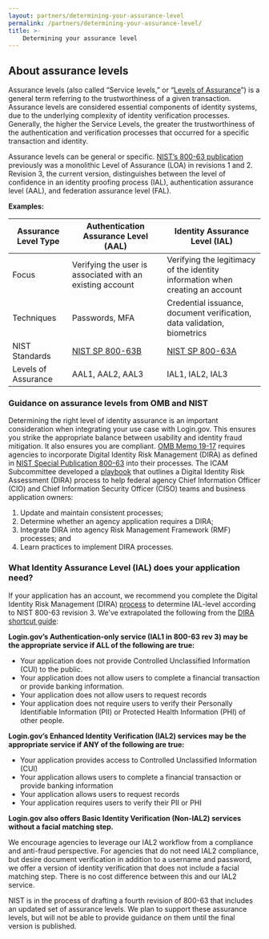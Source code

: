 ```yaml
---
layout: partners/determining-your-assurance-level
permalink: /partners/determining-your-assurance-level/
title: >-
    Determining your assurance level
---
```


## About assurance levels

Assurance levels (also called “Service levels,” or “<a href="https://csrc.nist.gov/glossary/term/identity_assurance_level" class="usa-link--external">Levels of Assurance</a>”) is a general term referring to the trustworthiness of a given transaction. Assurance levels are considered essential components of identity systems, due to the underlying complexity of identity verification processes. Generally, the higher the Service Levels, the greater the trustworthiness of the authentication and verification processes that occurred for a specific transaction and identity. 

Assurance levels can be general or specific. <a href="https://pages.nist.gov/800-63-FAQ/#q-1" class="usa-link--external">NIST’s 800-63 publication</a> previously was a monolithic Level of Assurance (LOA) in revisions 1 and 2. Revision 3, the current version, distinguishes between the level of confidence in an identity proofing process (IAL), authentication assurance level (AAL), and federation assurance level (FAL).

**Examples:**

<table class="usa-table margin-bottom-4">
  <thead>
    <tr>
      <th scope="col">Assurance Level Type</th>
      <th scope="col">Authentication Assurance Level (AAL)</th>
      <th scope="col">Identity Assurance Level (IAL)</th>
    </tr>
  </thead>
  <tbody>
    <tr>
      <td>Focus</td>
      <td>Verifying the user is associated with an existing account</td>
      <td>
        Verifying the legitimacy of the identity information when creating an
        account
      </td>
    </tr>
    <tr>
      <td>Techniques</td>
      <td>Passwords, MFA</td>
      <td>
        Credential issuance, document verification, data validation, biometrics
      </td>
    </tr>
    <tr>
      <td>NIST Standards</td>
      <td>
        <a
          href="https://pages.nist.gov/800-63-3/sp800-63b.html"
          class="usa-link--external"
          >NIST SP 800-63B</a
        >
      </td>
      <td>
        <a
          href="https://pages.nist.gov/800-63-3/sp800-63a.html"
          class="usa-link--external"
          >NIST SP 800-63A</a
        >
      </td>
    </tr>
    <tr>
      <td>Levels of Assurance</td>
      <td>AAL1, AAL2, AAL3</td>
      <td>IAL1, IAL2, IAL3</td>
    </tr>
  </tbody>
</table>

### Guidance on assurance levels from OMB and NIST
Determining the right level of identity assurance is an important consideration when integrating your use case with Login.gov. This ensures you strike the appropriate balance between usability and identity fraud mitigation. It also ensures you are compliant. <a href="https://www.whitehouse.gov/wp-content/uploads/2019/05/M-19-17.pdf" class="usa-link--external">OMB Memo 19-17</a> requires agencies to incorporate Digital Identity Risk Management (DIRA) as defined in <a href="https://nvlpubs.nist.gov/nistpubs/SpecialPublications/NIST.SP.800-63-3.pdf" class="usa-link--external">NIST Special Publication 800-63</a> into their processes. The ICAM Subcommittee developed a <a href="https://www.idmanagement.gov/playbooks/dira/" class="usa-link--external">playbook</a> that outlines a Digital Identity Risk Assessment (DIRA) process to help federal agency Chief Information Officer (CIO) and Chief Information Security Officer (CISO) teams and business application owners: 

1. Update and maintain consistent processes; 
2. Determine whether an agency application requires a DIRA; 
3. Integrate DIRA into agency Risk Management Framework (RMF) processes; and 
4. Learn practices to implement DIRA processes.

### What Identity Assurance Level (IAL) does your application need?

If your application has an account, we recommend you complete the Digital Identity Risk Management (DIRA) <a href="https://www.idmanagement.gov/playbooks/dira/" class="usa-link--external">process</a> to determine IAL-level according to NIST 800-63 revision 3. We’ve extrapolated the following from the <a href="https://www.idmanagement.gov/playbooks/dira/#play-4-shortcut-decision-trees" class="usa-link--external">DIRA shortcut guide</a>:

**Login.gov’s Authentication-only service (IAL1 in 800-63 rev 3) may be the appropriate service if ALL of the following are true:**

- Your application does not provide Controlled Unclassified Information (CUI) to the public. 
- Your application does not allow users to complete a financial transaction or provide banking information. 
- Your application does not allow users to request records
- Your application does not require users to verify their Personally Identifiable Information (PII) or Protected Health Information (PHI) of other people. 

**Login.gov’s Enhanced Identity Verification (IAL2) services may be the appropriate service if ANY of the following are true:**

- Your application provides access to Controlled Unclassified Information (CUI)
- Your application allows users to complete a financial transaction or provide banking information
- Your application allows users to request records
- Your application requires users to verify their PII or PHI

**Login.gov also offers Basic Identity Verification (Non-IAL2) services without a facial matching step.**

We encourage agencies to leverage our IAL2 workflow from a compliance and anti-fraud perspective. For agencies that do not need IAL2 compliance, but desire document verification in addition to a username and password, we offer a version of identity verification that does not include a facial matching step. There is no cost difference between this and our IAL2 service. 

NIST is in the process of drafting a fourth revision of 800-63 that includes an updated set of assurance levels. We plan to support these assurance levels, but will not be able to provide guidance on them until the final version is published.
